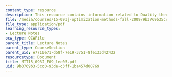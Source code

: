 ```yaml
---
content_type: resource
description: This resource contains information related to Duality theory I.
file: /media/courses/15-093j-optimization-methods-fall-2009/9b3769b35cc093dec3ff1ba457d00769_MIT15_093J_F09_lec05.pdf
file_type: application/pdf
learning_resource_types:
- Lecture Notes
ocw_type: OCWFile
parent_title: Lecture Notes
parent_type: CourseSection
parent_uid: e7710e71-d58f-7e19-3751-8fe133d42432
resourcetype: Document
title: MIT15_093J_F09_lec05.pdf
uid: 9b3769b3-5cc0-93de-c3ff-1ba457d00769
---
```

